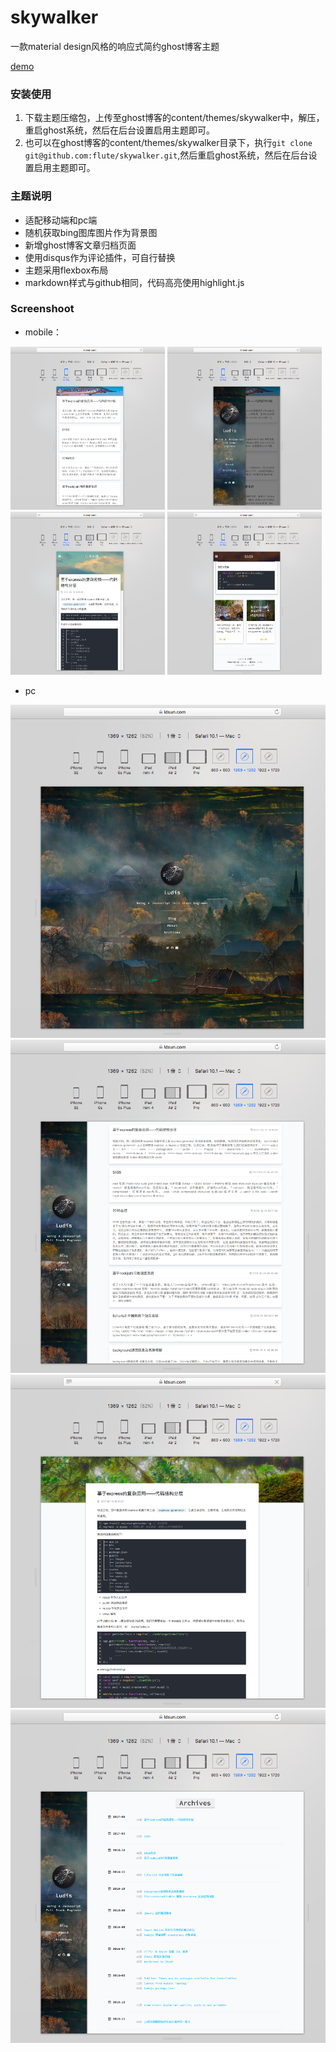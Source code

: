 # skywalker

一款material design风格的响应式简约ghost博客主题

[demo](https://www.ldsun.com)

### 安装使用

1. 下载主题压缩包，上传至ghost博客的content/themes/skywalker中，解压，重启ghost系统，然后在后台设置启用主题即可。
2. 也可以在ghost博客的content/themes/skywalker目录下，执行`git clone git@github.com:flute/skywalker.git`,然后重启ghost系统，然后在后台设置启用主题即可。

### 主题说明

* 适配移动端和pc端
* 随机获取bing图库图片作为背景图
* 新增ghost博客文章归档页面
* 使用disqus作为评论插件，可自行替换
* 主题采用flexbox布局
* markdown样式与github相同，代码高亮使用highlight.js

### Screenshoot
* mobile：

<img src="./screenshoot/m1.png" width = "49%" />  <img src="./screenshoot/m2.png" width = "49%" />
<img src="./screenshoot/m3.png" width = "49%" />  <img src="./screenshoot/m4.png" width = "49%" />

* pc

![mobile](./screenshoot/pc1.png)![mobile](./screenshoot/pc2.png)
![mobile](./screenshoot/pc3.png)![mobile](./screenshoot/pc4.png)

